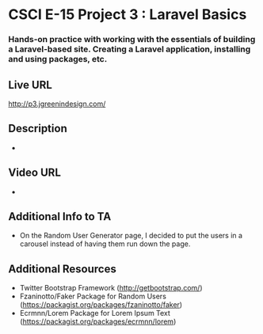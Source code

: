 # CSCI E-15 Project 3 : Laravel Basics
### Hands-on practice with working with the essentials of building a Laravel-based site. Creating a Laravel application, installing and using packages, etc.

## Live URL
<http://p3.jgreenindesign.com/>

## Description
*

## Video URL
*

## Additional Info to TA
* On the Random User Generator page, I decided to put the users in a carousel instead of having them run down the page.

## Additional Resources
* Twitter Bootstrap Framework (http://getbootstrap.com/)
* Fzaninotto/Faker Package for Random Users (https://packagist.org/packages/fzaninotto/faker)
* Ecrmnn/Lorem Package for Lorem Ipsum Text (https://packagist.org/packages/ecrmnn/lorem)